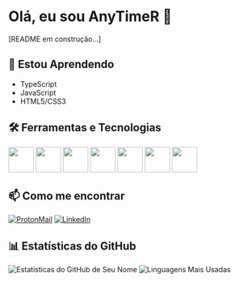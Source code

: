
# Olá, eu sou AnyTimeR 👋

[README em construção...]

## 🌱 Estou Aprendendo
- TypeScript
- JavaScript
- HTML5/CSS3

## 🛠️ Ferramentas e Tecnologias
<div>
  <img height="50" width="50" src="https://cdn.jsdelivr.net/gh/devicons/devicon@latest/icons/javascript/javascript-original.svg" />
  <img height="50" width="50" src="https://cdn.jsdelivr.net/gh/devicons/devicon@latest/icons/typescript/typescript-original.svg" />
  <img height="50" width="50" src="https://cdn.jsdelivr.net/gh/devicons/devicon@latest/icons/html5/html5-original.svg" />
  <img height="50" width="50" src="https://cdn.jsdelivr.net/gh/devicons/devicon@latest/icons/css3/css3-original.svg" />
  <img height="50" width="50" src="https://cdn.jsdelivr.net/gh/devicons/devicon@latest/icons/tailwindcss/tailwindcss-original.svg" />
  <img height="50" width="50" src="https://cdn.jsdelivr.net/gh/devicons/devicon@latest/icons/git/git-original.svg" />
  <img height="50" width="50" src="https://cdn.jsdelivr.net/gh/devicons/devicon@latest/icons/github/github-original.svg" />
</div>

## 📫 Como me encontrar
[![ProtonMail](https://img.shields.io/badge/ProtonMail-8B89CC?style=for-the-badge&logo=protonmail&logoColor=white)](mailto:alexcastro.contato@protonmail.com)
[![LinkedIn](https://img.shields.io/badge/LinkedIn-0077B5?style=for-the-badge&logo=linkedin&logoColor=white)](https://www.linkedin.com/in/alex-seginfo)

## 📊 Estatísticas do GitHub
![Estatísticas do GitHub de Seu Nome](https://github-readme-stats.vercel.app/api?username=AnytimerBR&show_icons=true&theme=dracula)
![Linguagens Mais Usadas](https://github-readme-stats.vercel.app/api/top-langs/?username=AnytimerBR&layout=compact&theme=dracula)
